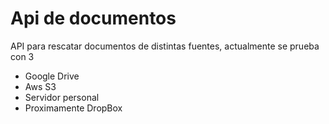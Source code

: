 # Api de documentos 
API para rescatar documentos de distintas fuentes, actualmente se prueba con 3
- Google Drive
- Aws S3 
- Servidor personal
- Proximamente DropBox
